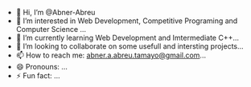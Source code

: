 - 👋 Hi, I’m @Abner-Abreu
- 👀 I’m interested in Web Development, Competitive Programing and Computer Science ...
- 🌱 I’m currently learning Web Development and Imtermediate C++...
- 💞️ I’m looking to collaborate on some usefull and intersting projects...
- 📫 How to reach me: abner.a.abreu.tamayo@gmail.com...
- 😄 Pronouns: ...
- ⚡ Fun fact: ...

<!---
Abner-Abreu/Abner-Abreu is a ✨ special ✨ repository because its `README.md` (this file) appears on your GitHub profile.
You can click the Preview link to take a look at your changes.
--->
